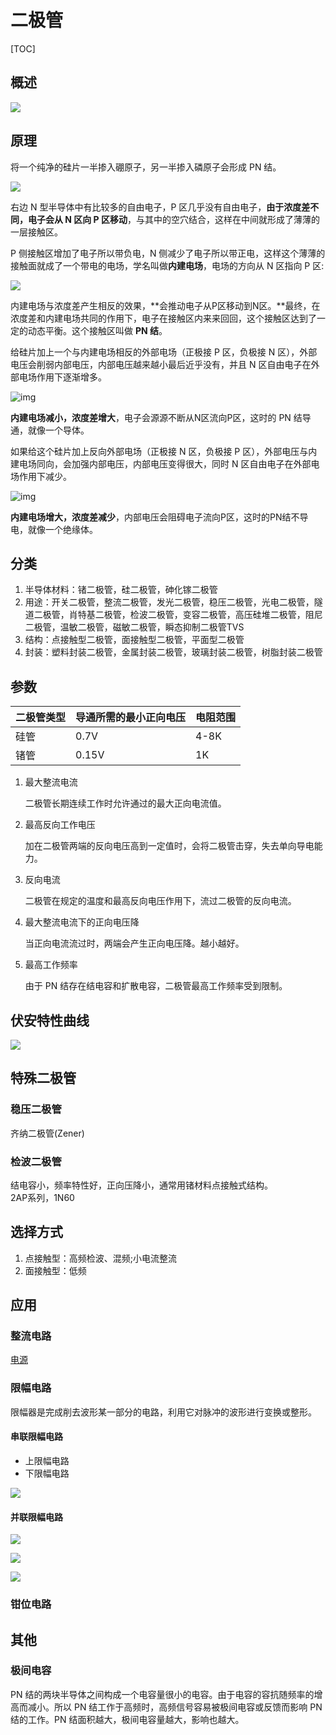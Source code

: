 # 二极管

[TOC]

## 概述

 ![](../../../Image/e/二极管.jpg)

## 原理

将一个纯净的硅片一半掺入硼原子，另一半掺入磷原子会形成 PN 结。

 ![](../../../Image/p/pn结.jpg)

右边 N 型半导体中有比较多的自由电子，P 区几乎没有自由电子，**由于浓度差不同，电子会从 N 区向 P 区移动**，与其中的空穴结合，这样在中间就形成了薄薄的一层接触区。

P 侧接触区增加了电子所以带负电，N 侧减少了电子所以带正电，这样这个薄薄的接触面就成了一个带电的电场，学名叫做**内建电场**，电场的方向从 N 区指向 P 区:

 ![](../../../Image/p/pn结1.jpg)

内建电场与浓度差产生相反的效果，**会推动电子从P区移动到N区。**最终，在浓度差和内建电场共同的作用下，电子在接触区内来来回回，这个接触区达到了一定的动态平衡。这个接触区叫做 **PN 结**。

给硅片加上一个与内建电场相反的外部电场（正极接 P 区，负极接 N 区），外部电压会削弱内部电压，内部电压越来越小最后近乎没有，并且 N 区自由电子在外部电场作用下逐渐增多。

 ![img](../../../Image/p/pn结2.jpg)

**内建电场减小，浓度差增大**，电子会源源不断从N区流向P区，这时的 PN 结导通，就像一个导体。

如果给这个硅片加上反向外部电场（正极接 N 区，负极接 P 区），外部电压与内建电场同向，会加强内部电压，内部电压变得很大，同时 N 区自由电子在外部电场作用下减少。

 ![img](../../../Image/p/pn结3.jpg)

**内建电场增大，浓度差减少**，内部电压会阻碍电子流向P区，这时的PN结不导电，就像一个绝缘体。

## 分类

1. 半导体材料：锗二极管，硅二极管，砷化镓二极管
2. 用途：开关二极管，整流二极管，发光二极管，稳压二极管，光电二极管，隧道二极管，肖特基二极管，检波二极管，变容二极管，高压硅堆二极管，阻尼二极管，温敏二极管，磁敏二极管，瞬态抑制二极管TVS
3. 结构：点接触型二极管，面接触型二极管，平面型二极管
4. 封装：塑料封装二极管，金属封装二极管，玻璃封装二极管，树脂封装二极管  

## 参数

| 二极管类型 | 导通所需的最小正向电压 | 电阻范围 |
|------------|------------------------|----------|
| 硅管       | 0.7V                   | 4-8K     |
| 锗管       | 0.15V                  | 1K       |

1. 最大整流电流

   二极管长期连续工作时允许通过的最大正向电流值。

2. 最高反向工作电压

   加在二极管两端的反向电压高到一定值时，会将二极管击穿，失去单向导电能力。

3. 反向电流

   二极管在规定的温度和最高反向电压作用下，流过二极管的反向电流。

4. 最大整流电流下的正向电压降

   当正向电流流过时，两端会产生正向电压降。越小越好。

5. 最高工作频率

   由于 PN 结存在结电容和扩散电容，二极管最高工作频率受到限制。

## 伏安特性曲线

![](../../../Image/a/a.png)

## 特殊二极管

### 稳压二极管

齐纳二极管(Zener)

### 检波二极管

结电容小，频率特性好，正向压降小，通常用锗材料点接触式结构。  
2AP系列，1N60

## 选择方式
1. 点接触型：高频检波、混频;小电流整流
2. 面接触型：低频

## 应用

### 整流电路

[电源](../../强电/电源/电源.md)

### 限幅电路

限幅器是完成削去波形某一部分的电路，利用它对脉冲的波形进行变换或整形。

#### 串联限幅电路

* 上限幅电路
* 下限幅电路

![](../../../Image/e/二极管_限幅电路.png)

#### 并联限幅电路

![](../../../Image/e/二极管_限幅电路1.png)

![](../../../Image/e/二极管_限幅电路2.png)

![](../../../Image/e/二极管_限幅电路3.png)

### 钳位电路



## 其他

### 极间电容

PN 结的两块半导体之间构成一个电容量很小的电容。由于电容的容抗随频率的增高而减小。所以 PN 结工作于高频时，高频信号容易被极间电容或反馈而影响 PN 结的工作。PN 结面积越大，极间电容量越大，影响也越大。